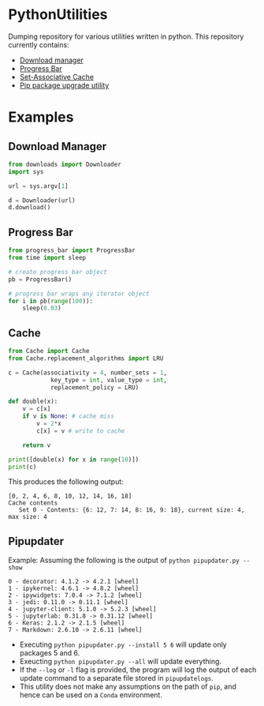 # PythonUtilities
Dumping repository for various utilities written in python. This repository currently contains:

  - [Download manager](https://github.com/guigzzz/PythonUtilities/blob/master/downloads.py)
  - [Progress Bar](https://github.com/guigzzz/PythonUtilities/blob/master/progress_bar.py)
  - [Set-Associative Cache](https://github.com/guigzzz/PythonUtilities/tree/master/Cache)
  - [Pip package upgrade utility](https://github.com/guigzzz/PythonUtilities/blob/master/pipupdater.py)
  
# Examples
 
## Download Manager

```python
from downloads import Downloader
import sys

url = sys.argv[1]

d = Downloader(url)
d.download()
```

## Progress Bar

```python
from progress_bar import ProgressBar
from time import sleep

# create progress bar object
pb = ProgressBar()

# progress bar wraps any iterator object
for i in pb(range(100)):
    sleep(0.03)
```

## Cache

```python
from Cache import Cache
from Cache.replacement_algorithms import LRU

c = Cache(associativity = 4, number_sets = 1,
            key_type = int, value_type = int,
            replacement_policy = LRU)

def double(x):
    v = c[x]
    if v is None: # cache miss
        v = 2*x
        c[x] = v # write to cache

    return v

print([double(x) for x in range(10)])
print(c)    
```
This produces the following output:
```
[0, 2, 4, 6, 8, 10, 12, 14, 16, 18]
Cache contents
   Set 0 - Contents: {6: 12, 7: 14, 8: 16, 9: 18}, current size: 4, max size: 4
```

## Pipupdater

Example:
Assuming the following is the output of `python pipupdater.py --show`
```
0 - decorator: 4.1.2 -> 4.2.1 [wheel]
1 - ipykernel: 4.6.1 -> 4.8.2 [wheel]
2 - ipywidgets: 7.0.4 -> 7.1.2 [wheel]
3 - jedi: 0.11.0 -> 0.11.1 [wheel]
4 - jupyter-client: 5.1.0 -> 5.2.3 [wheel]
5 - jupyterlab: 0.31.8 -> 0.31.12 [wheel]
6 - Keras: 2.1.2 -> 2.1.5 [wheel]
7 - Markdown: 2.6.10 -> 2.6.11 [wheel]
```

- Executing `python pipupdater.py --install 5 6` will update only packages 5 and 6.
- Exeucting `python pipupdater.py --all` will update everything.
- If the `--log` or `-l` flag is provided, the program will log the output of each update command to a separate file stored in `pipupdatelogs`.
- This utility does not make any assumptions on the path of `pip`, and hence can be used on a `Conda` environment.
